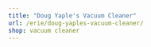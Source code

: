 ```yaml
---
title: "Doug Yaple's Vacuum Cleaner"
url: /erie/doug-yaples-vacuum-cleaner/
shop: vacuum cleaner
---
```

